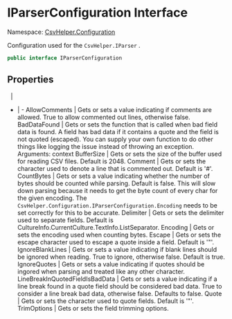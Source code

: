 # IParserConfiguration Interface

Namespace: [CsvHelper.Configuration](/api/CsvHelper.Configuration)

Configuration used for the ``CsvHelper.IParser`` .

```cs
public interface IParserConfiguration 
```

## Properties
&nbsp; | &nbsp;
- | -
AllowComments | Gets or sets a value indicating if comments are allowed. True to allow commented out lines, otherwise false.
BadDataFound | Gets or sets the function that is called when bad field data is found. A field has bad data if it contains a quote and the field is not quoted (escaped). You can supply your own function to do other things like logging the issue instead of throwing an exception. Arguments: context
BufferSize | Gets or sets the size of the buffer used for reading CSV files. Default is 2048.
Comment | Gets or sets the character used to denote a line that is commented out. Default is '#'.
CountBytes | Gets or sets a value indicating whether the number of bytes should be counted while parsing. Default is false. This will slow down parsing because it needs to get the byte count of every char for the given encoding. The ``CsvHelper.Configuration.IParserConfiguration.Encoding`` needs to be set correctly for this to be accurate.
Delimiter | Gets or sets the delimiter used to separate fields. Default is CultureInfo.CurrentCulture.TextInfo.ListSeparator.
Encoding | Gets or sets the encoding used when counting bytes.
Escape | Gets or sets the escape character used to escape a quote inside a field. Default is '"'.
IgnoreBlankLines | Gets or sets a value indicating if blank lines should be ignored when reading. True to ignore, otherwise false. Default is true.
IgnoreQuotes | Gets or sets a value indicating if quotes should be ingored when parsing and treated like any other character.
LineBreakInQuotedFieldIsBadData | Gets or sets a value indicating if a line break found in a quote field should be considered bad data. True to consider a line break bad data, otherwise false. Defaults to false.
Quote | Gets or sets the character used to quote fields. Default is '"'.
TrimOptions | Gets or sets the field trimming options.
